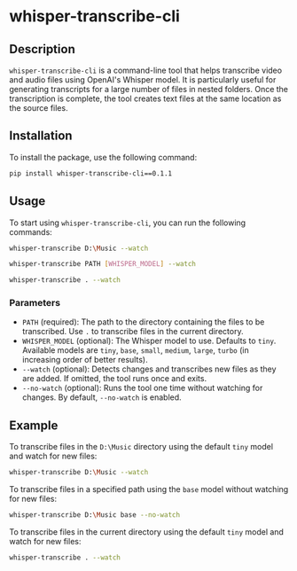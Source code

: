 # whisper-transcribe-cli

## Description

`whisper-transcribe-cli` is a command-line tool that helps transcribe video and audio files using OpenAI's Whisper model. It is particularly useful for generating transcripts for a large number of files in nested folders. Once the transcription is complete, the tool creates text files at the same location as the source files.

## Installation

To install the package, use the following command:

```sh
pip install whisper-transcribe-cli==0.1.1
```

## Usage

To start using `whisper-transcribe-cli`, you can run the following commands:

```sh
whisper-transcribe D:\Music --watch
```

```sh
whisper-transcribe PATH [WHISPER_MODEL] --watch
```

```sh
whisper-transcribe . --watch
```

### Parameters

- `PATH` (required): The path to the directory containing the files to be transcribed. Use `.` to transcribe files in the current directory.
- `WHISPER_MODEL` (optional): The Whisper model to use. Defaults to `tiny`. Available models are `tiny`, `base`, `small`, `medium`, `large`, `turbo` (in increasing order of better results).
- `--watch` (optional): Detects changes and transcribes new files as they are added. If omitted, the tool runs once and exits.
- `--no-watch` (optional): Runs the tool one time without watching for changes. By default, `--no-watch` is enabled.

## Example

To transcribe files in the `D:\Music` directory using the default `tiny` model and watch for new files:

```sh
whisper-transcribe D:\Music --watch
```

To transcribe files in a specified path using the `base` model without watching for new files:

```sh
whisper-transcribe D:\Music base --no-watch
```

To transcribe files in the current directory using the default `tiny` model and watch for new files:

```sh
whisper-transcribe . --watch
```
